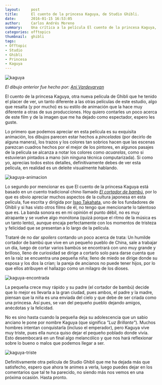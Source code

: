 ```yaml
---
layout:     post
title:      El cuento de la princesa Kaguya, de Studio Ghibli.
date:       2016-01-15 16:53:05
author:     Carlos Andrés Moreno
summary:    Una crítica a la película El cuento de la princesa Kaguya, producida por Studio Ghibli
categories: offtopics
thumbnail:  ghibli
tags:
- Offtopic
- Studio
- Ghibli
- Princesa
- Kaguya
---
```

![kaguya](../../../.././../images/offtopics/kaguya.png)

_El dibujo anterior fue hecho por: [Ani Vardevaryan](https://www.instagram.com/anivardevaryan/)_

El cuento de la princesa Kaguya, otra nueva película de Ghibli que he tenido el placer de ver, un tanto diferente a las otras películas de este estudio, algo que resalta (y por mucho) es su estilo de animación que la hace muy diferente a otras de sus producciones. Hoy quiero contarles un poco acerca de este film y de la imagen que me ha dejado como espectador, espero les guste.

Lo primero que podemos apreciar en esta película es su exquisita animación, los dibujos parecen estar hechos a _pinceladas_ (por decirlo de alguna manera), los trazos y los colores tan sobrios hacen que las escenas parezcan cuadros hechos por el mejor de los pintores, en algunos pasajes de la película se alcanza a notar los colores como _acuarelas_, como si estuvieran pintados a mano (sin ninguna técnica computarizada). Si como yo, aprecias todos estos detalles, definitivamente debes de ver esta película, en realidad es un deleite visualmente hablando.

![kaguya-animacion](../../../.././../images/offtopics/kaguya-animacion.jpg)

Lo segundo por mencionar es que El cuento de la princesa Kaguya está basado en un cuento tradicional chino llamado [_El cortador de bambú_](https://es.wikipedia.org/wiki/El_cuento_del_cortador_de_bamb%C3%BA), por lo que es obvio apreciar muchos aspectos de la cultura japonesa en esta película, fue escrita y dirigida por [Isao Takahata](https://es.wikipedia.org/wiki/Isao_Takahata), uno de los fundadores de Ghibli y si has visto otros films de él, no tengo que mencionarte lo talentoso que es. La banda sonora es en mi opinión el punto débil, no es muy atrapante y se vuelve algo monótona (quizá porque el ritmo de la música es un tanto lento), aunque encaja perfectamente con los momentos de tristeza y felicidad que se presentan a lo largo de la película.

Trataré de no dar _spoilers_ contando un poco acerca de trata: Un humilde cortador de bambú que vive en un pequeño pueblo de China, sale a trabajar un día, luego de cortar varios bambús se encontrará con uno muy grande y brilloso, lleno de curiosidad se dirige a cortarlo solo para darse cuenta que en la raíz se encuentra una pequeña niña; lleno de miedo se dirige donde su esposa y los dos la crían; la pareja de ancianos no puede tener hijos, por lo que ellos atribuyen el hallazgo como un milagro de los dioses.

![kaguya-encontrada](../../../.././../images/offtopics/kaguya-encontrada.jpg)

La pequeña crece muy rápido y su padre (el cortador de bambú) decide que lo mejor es llevarla a la gran ciudad, pues ambos, el padre y la madre, piensan que la niña es una enviada del cielo y que debe de ser criada como una princesa. Así pues, se van del pequeño pueblo dejando amigos, anécdotas y la felicidad. 

No es sino hasta cuando la pequeña deja su adolescencia que un sabio anciano le pone por nombre Kaguya (que significa _"Luz Brillante"_). Muchos hombres intentan conquistarla (incluso el emperador), pero Kaguya vive muy triste, pues ella nunca quiso dejar el pequeño poblado donde vivía. Esto desembocará en un final algo melancólico y que nos hará reflexionar sobre lo bueno o malos que podemos llegar a ser.

![kaguya-triste](../../../.././../images/offtopics/kaguya-triste.jpg)

Definitivamente otra película de Studio Ghibli que me ha dejada más que satisfecho, espero que ahora te animes a verla, luego puedes dejar en los comentarios que tal te ha parecido, no siendo más nos vemos en una próxima ocasión. Hasta pronto.
